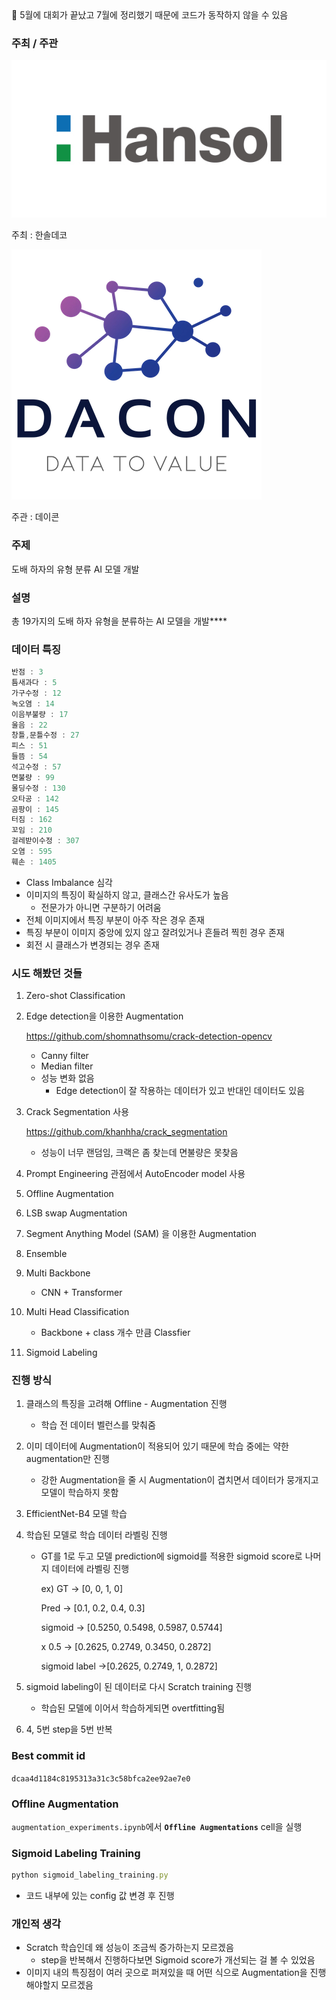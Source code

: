 <aside>
📌 5월에 대회가 끝났고 7월에 정리했기 때문에 코드가 동작하지 않을 수 있음

</aside>

### 주최  / 주관

![주최 : 한솔데코](image/Untitled.png)

주최 : 한솔데코

![주관 : 데이콘](image/Untitled%201.png)

주관 : 데이콘

### 주제

도배 하자의 유형 분류 AI 모델 개발

### 설명

총 19가지의 도배 하자 유형을 분류하는 AI 모델을 개발****

### 데이터 특징

```jsx
반점 : 3
틈새과다 : 5
가구수정 : 12
녹오염 : 14
이음부불량 : 17
울음 : 22
창틀,문틀수정 : 27
피스 : 51
들뜸 : 54
석고수정 : 57
면불량 : 99
몰딩수정 : 130
오타공 : 142
곰팡이 : 145
터짐 : 162
꼬임 : 210
걸레받이수정 : 307
오염 : 595
훼손 : 1405
```

- Class Imbalance 심각
- 이미지의 특징이 확실하지 않고, 클래스간 유사도가 높음
    - 전문가가 아니면 구분하기 어려움
- 전체 이미지에서 특징 부분이 아주 작은 경우 존재
- 특징 부분이 이미지 중앙에 있지 않고 잘려있거나 흔들려 찍힌 경우 존재
- 회전 시 클래스가 변경되는 경우 존재

### 시도 해봤던 것들

1. Zero-shot Classification
2. Edge detection을 이용한 Augmentation
    
    https://github.com/shomnathsomu/crack-detection-opencv
    
    - Canny filter
    - Median filter
    - 성능 변화 없음
        - Edge detection이 잘 작용하는 데이터가 있고 반대인 데이터도 있음
3. Crack Segmentation 사용
    
    https://github.com/khanhha/crack_segmentation
    
    - 성능이 너무 랜덤임, 크랙은 좀 찾는데 면불량은 못찾음
4. Prompt Engineering 관점에서 AutoEncoder model 사용
5. Offline Augmentation
6. LSB swap Augmentation
7. Segment Anything Model (SAM) 을 이용한 Augmentation
8. Ensemble
9. Multi Backbone
    - CNN + Transformer
10. Multi Head Classification
    - Backbone + class 개수 만큼 Classfier
11. Sigmoid Labeling

### 진행 방식

1. 클래스의 특징을 고려해 Offline - Augmentation 진행
    - 학습 전 데이터 벨런스를 맞춰줌
2. 이미 데이터에 Augmentation이 적용되어 있기 때문에 학습 중에는 약한 augmentation만 진행
    - 강한 Augmentation을 줄 시 Augmentation이 겹치면서 데이터가 뭉개지고 모델이 학습하지 못함
3. EfficientNet-B4 모델 학습
4. 학습된 모델로 학습 데이터 라벨링 진행
    - GT를 1로 두고 모델 prediction에 sigmoid를 적용한 sigmoid score로 나머지 데이터에 라벨링 진행
        
        ex) GT → [0, 0, 1, 0] 
        
        Pred → [0.1, 0.2, 0.4, 0.3]
        
        sigmoid → [0.5250, 0.5498, 0.5987, 0.5744] 
        
        x 0.5 → [0.2625, 0.2749, 0.3450, 0.2872]
        
        sigmoid label →[0.2625, 0.2749, 1, 0.2872]
        
5. sigmoid labeling이 된 데이터로 다시 Scratch training 진행
    - 학습된 모델에 이어서 학습하게되면 overtfitting됨
6. 4, 5번 step을 5번 반복

### Best commit id

`dcaa4d1184c8195313a31c3c58bfca2ee92ae7e0`

### Offline Augmentation

`augmentation_experiments.ipynb`에서 **`Offline Augmentations`** cell을 실행

### Sigmoid Labeling Training

```jsx
python sigmoid_labeling_training.py
```

- 코드 내부에 있는 config 값 변경 후 진행

### 개인적 생각

- Scratch 학습인데 왜 성능이 조금씩 증가하는지 모르겠음
    - step을 반복해서 진행하다보면 Sigmoid score가 개선되는 걸 볼 수 있었음
- 이미지 내의 특징점이 여러 곳으로 퍼져있을 때 어떤 식으로 Augmentation을 진행해야할지 모르겠음
